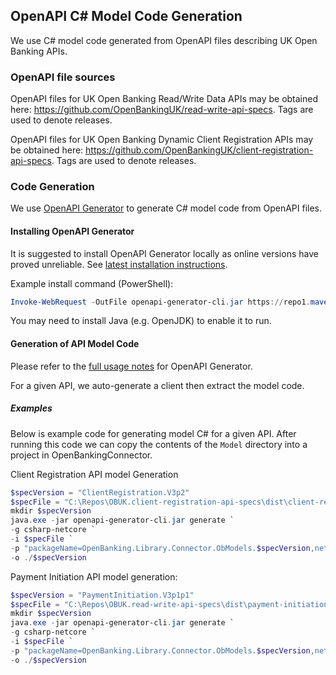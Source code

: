 
## OpenAPI C# Model Code Generation

We use C# model code generated from OpenAPI files describing UK Open Banking APIs.

### OpenAPI file sources

OpenAPI files for UK Open Banking Read/Write Data APIs may be obtained here: https://github.com/OpenBankingUK/read-write-api-specs. Tags are used to denote releases.

OpenAPI files for UK Open Banking Dynamic Client Registration APIs may be obtained here: https://github.com/OpenBankingUK/client-registration-api-specs. Tags are used to denote releases.

### Code Generation

We use [OpenAPI Generator](https://openapi-generator.tech/) to generate C# model code from OpenAPI files.

#### Installing OpenAPI Generator


It is suggested to install OpenAPI Generator locally as online versions have proved unreliable. See [latest installation instructions](https://openapi-generator.tech/docs/installation).

Example install command (PowerShell):
```PowerShell
Invoke-WebRequest -OutFile openapi-generator-cli.jar https://repo1.maven.org/maven2/org/openapitools/openapi-generator-cli/4.3.1/openapi-generator-cli-4.3.1.jar
```

You may need to install Java (e.g. OpenJDK) to enable it to run.

#### Generation of API Model Code

Please refer to the [full usage notes](https://openapi-generator.tech/docs/usage) for OpenAPI Generator.

For a given API, we auto-generate a client then extract the model code.

##### Examples

Below is example code for generating model C# for a given API. After running this code we can copy the contents of the ```Model``` directory into a project in OpenBankingConnector.

Client Registration API model Generation

```PowerShell
$specVersion = "ClientRegistration.V3p2"
$specFile = "C:\Repos\OBUK.client-registration-api-specs\dist\client-registration-openapi.yaml"
mkdir $specVersion
java.exe -jar openapi-generator-cli.jar generate `
-g csharp-netcore `
-i $specFile `
-p "packageName=OpenBanking.Library.Connector.ObModels.$specVersion,netCoreProjectFile=true,targetFramework=netstandard2.1,useDateTimeOffset=true" `
-o ./$specVersion
```

Payment Initiation API model generation:

```PowerShell
$specVersion = "PaymentInitiation.V3p1p1"
$specFile = "C:\Repos\OBUK.read-write-api-specs\dist\payment-initiation-openapi.yaml"
mkdir $specVersion
java.exe -jar openapi-generator-cli.jar generate `
-g csharp-netcore `
-i $specFile `
-p "packageName=OpenBanking.Library.Connector.ObModels.$specVersion,netCoreProjectFile=true,targetFramework=netstandard2.1,useDateTimeOffset=true" `
-o ./$specVersion
```


